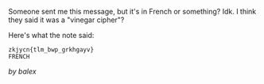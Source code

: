 Someone sent me this message, but it's in French or something? Idk. I think they said it was a "vinegar cipher"? 

Here's what the note said:

```
zkjycn{tlm_bwp_grkhgayv}
FRENCH
```

_by balex_
